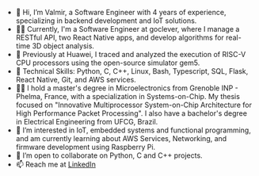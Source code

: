 - 👋 Hi, I’m Valmir, a Software Engineer with 4 years of experience, specializing in backend development and IoT solutions.
- :man_technologist: Currently, I'm a Software Engineer at goclever, where I manage a RESTful API, two React Native apps, and develop algorithms for real-time 3D object analysis.
- :briefcase: Previously at Huawei, I traced and analyzed the execution of RISC-V CPU processors using the open-source simulator gem5.
- :toolbox: Technical Skills: Python, C, C++, Linux, Bash, Typescript, SQL, Flask, React Native, Git, and AWS services.
- :man_student: I hold a master's degree in Microelectronics from Grenoble INP - Phelma, France, with a specialization in Systems-on-Chip. My thesis focused on "Innovative Multiprocessor System-on-Chip Architecture for High Performance Packet Processing". I also have a bachelor's degree in Electrical Engineering from UFCG, Brazil.
- 👀 I’m interested in IoT, embedded systems and functional programming, and am currently learning about AWS Services, Networking, and firmware development using Raspberry Pi.
- 💞️ I’m open to collaborate on Python, C and C++ projects.
- 📫 Reach me at [LinkedIn](https://www.linkedin.com/in/valmir-junior/)

<!---
valmirnjr/valmirnjr is a ✨ special ✨ repository because its `README.md` (this file) appears on your GitHub profile.
You can click the Preview link to take a look at your changes.
--->
